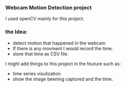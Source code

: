 ### Webcam Motion Detection project

I used openCV mainly for this project. 

### the Idea: 
- detect motion that happened in the webcam
- If there is any movment I would record the time.
- store that time as CSV file. 

I might add things to this project in the feuture such as: 
- time series visulization 
- show the image beening captured and the time. 
